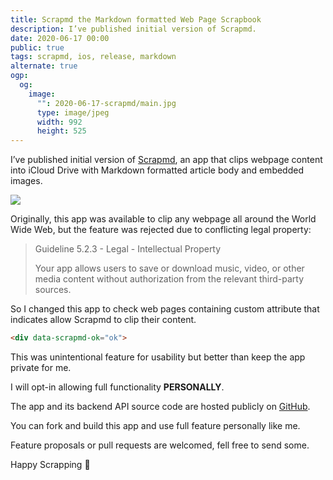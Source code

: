 ```yaml
---
title: Scrapmd the Markdown formatted Web Page Scrapbook
description: I’ve published initial version of Scrapmd.
date: 2020-06-17 00:00
public: true
tags: scrapmd, ios, release, markdown
alternate: true
ogp:
  og:
    image:
      "": 2020-06-17-scrapmd/main.jpg
      type: image/jpeg
      width: 992
      height: 525
---
```


I’ve published initial version of [Scrapmd], an app that clips webpage content into iCloud Drive with Markdown formatted article body and embedded images.

[![](images/appstore.svg)][appstore]

Originally, this app was available to clip any webpage all around the World Wide Web, but the feature was rejected due to conflicting legal property:

> Guideline 5.2.3 - Legal - Intellectual Property
>
> Your app allows users to save or download music, video, or other media content without authorization from the relevant third-party sources.

So I changed this app to check web pages containing custom attribute that indicates allow Scrapmd to clip their content.

```html
<div data-scrapmd-ok="ok">
```

This was unintentional feature for usability but better than keep the app private for me.

I will opt-in allowing full functionality **PERSONALLY**.

The app and its backend API source code are hosted publicly on [GitHub].

You can fork and build this app and use full feature personally like me.

Feature proposals or pull requests are welcomed, fell free to send some.

Happy Scrapping 🍢

[Scrapmd]: https://scrapmd.app
[GitHub]: https://github.com/scrapmd
[appstore]: https://apps.apple.com/app/id1517295689
